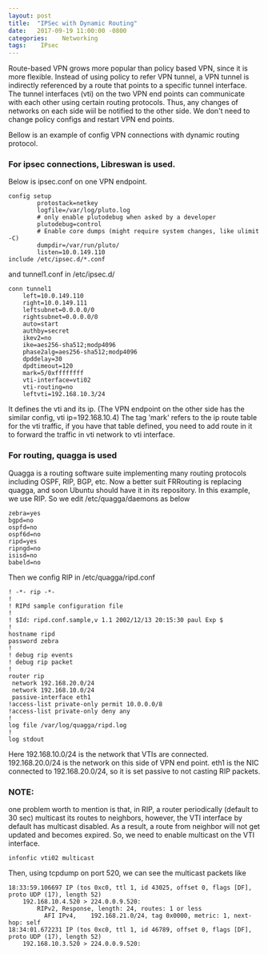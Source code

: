 ```yaml
---
layout: post
title:  "IPSec with Dynamic Routing"
date:   2017-09-19 11:00:00 -0800
categories:    Networking
tags:    IPsec
---
```


Route-based VPN grows more popular than policy based VPN, since it is more flexible. Instead of using policy to refer VPN tunnel, a VPN tunnel is indirectly referenced by a route that points to a specific tunnel interface. 
The tunnel interfaces (vti) on the two VPN end points can communicate with each other using certain routing protocols. Thus, any changes of networks on each side wiil be notified to the other side. We don't need to change policy configs and restart VPN end points. 

Bellow is an example of config VPN connections with dynamic routing protocol. 

### For ipsec connections, Libreswan is used. 

Below is ipsec.conf on one VPN endpoint.

```
config setup
        protostack=netkey
        logfile=/var/log/pluto.log
        # only enable plutodebug when asked by a developer
        plutodebug=control
        # Enable core dumps (might require system changes, like ulimit -C)
        dumpdir=/var/run/pluto/
        listen=10.0.149.110
include /etc/ipsec.d/*.conf
```

and tunnel1.conf in /etc/ipsec.d/

```
conn tunnel1
    left=10.0.149.110
    right=10.0.149.111
    leftsubnet=0.0.0.0/0
    rightsubnet=0.0.0.0/0
    auto=start
    authby=secret
    ikev2=no
    ike=aes256-sha512;modp4096
    phase2alg=aes256-sha512;modp4096
    dpddelay=30
    dpdtimeout=120
    mark=5/0xffffffff
    vti-interface=vti02
    vti-routing=no
    leftvti=192.168.10.3/24
```

It defines the vti and its ip. (The VPN endpoint on the other side has the similar config, vti ip=192.168.10.4)
The tag 'mark' refers to the ip route table for the vti traffic, if you have that table defined, you need to add route in it to forward the traffic in vti network to vti interface. 


### For routing, quagga is used
 
Quagga is a routing software suite implementing many routing protocols including OSPF, RIP, BGP, etc. 
Now a better suit FRRouting is replacing quagga, and soon Ubuntu should have it in its repository. 
In this example, we use RIP. So we edit /etc/quagga/daemons as below

```
zebra=yes
bgpd=no
ospfd=no
ospf6d=no
ripd=yes
ripngd=no
isisd=no
babeld=no
```

Then we config RIP in /etc/quagga/ripd.conf
```
! -*- rip -*-
!
! RIPd sample configuration file
!
! $Id: ripd.conf.sample,v 1.1 2002/12/13 20:15:30 paul Exp $
!
hostname ripd
password zebra
!
! debug rip events
! debug rip packet
!
router rip
 network 192.168.20.0/24
 network 192.168.10.0/24
 passive-interface eth1
!access-list private-only permit 10.0.0.0/8
!access-list private-only deny any
!
log file /var/log/quagga/ripd.log
!
log stdout
```

Here 192.168.10.0/24 is the network that VTIs are connected. 192.168.20.0/24 is the network on this side of VPN end point. 
eth1 is the NIC connected to 192.168.20.0/24, so it is set passive to not casting RIP packets.
 
### NOTE:
one problem worth to mention is that, in RIP, a router periodically  (default to 30 sec) multicast its routes to neighbors, 
however, the VTI interface by default has multicast disabled. As a result, a route from neighbor will not get updated and becomes expired. 
So, we need to enable multicast on the VTI interface. 
 
```
infonfic vti02 multicast
```

Then, using tcpdump on port 520, we can see the multicast packets like
```
18:33:59.106697 IP (tos 0xc0, ttl 1, id 43025, offset 0, flags [DF], proto UDP (17), length 52)
    192.168.10.4.520 > 224.0.0.9.520:
        RIPv2, Response, length: 24, routes: 1 or less
          AFI IPv4,    192.168.21.0/24, tag 0x0000, metric: 1, next-hop: self
18:34:01.672231 IP (tos 0xc0, ttl 1, id 46789, offset 0, flags [DF], proto UDP (17), length 52)
    192.168.10.3.520 > 224.0.0.9.520:
```

